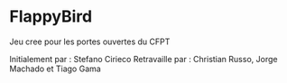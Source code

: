 # FlappyBird

Jeu cree pour les portes ouvertes du CFPT

Initialement par : Stefano Cirieco
Retravaille par : Christian Russo, Jorge Machado et Tiago Gama
